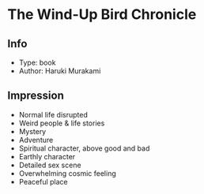 # The Wind-Up Bird Chronicle

## Info
- Type: book
- Author: Haruki Murakami

## Impression
- Normal life disrupted
- Weird people & life stories
- Mystery
- Adventure
- Spiritual character, above good and bad
- Earthly character
- Detailed sex scene
- Overwhelming cosmic feeling
- Peaceful place